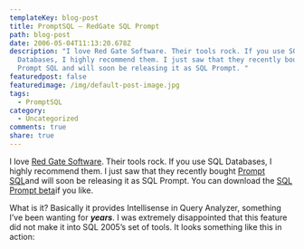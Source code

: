 ```yaml
---
templateKey: blog-post
title: PromptSQL – RedGate SQL Prompt
path: blog-post
date: 2006-05-04T11:13:20.678Z
description: "I love Red Gate Software. Their tools rock. If you use SQL
  Databases, I highly recommend them. I just saw that they recently bought
  Prompt SQL and will soon be releasing it as SQL Prompt. "
featuredpost: false
featuredimage: /img/default-post-image.jpg
tags:
  - PromptSQL
category:
  - Uncategorized
comments: true
share: true
---
```

<!--StartFragment-->

I love [Red Gate Software](http://www.red-gate.com/). Their tools rock. If you use SQL Databases, I highly recommend them. I just saw that they recently bought [Prompt SQL](http://www.promptsql.com/)and will soon be releasing it as SQL Prompt. You can download the [SQL Prompt beta](http://www.red-gate.com/downloads/SQLPromptSetupBeta.exe)if you like.

What is it? Basically it provides Intellisense in Query Analyzer, something I’ve been wanting for ***years***. I was extremely disappointed that this feature did not make it into SQL 2005’s set of tools. It looks something like this in action:

![](<>)

<!--EndFragment-->